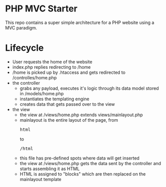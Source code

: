 # PHP MVC Starter

This repo contains a super simple architecture for a PHP website using a MVC paradigm.

# Lifecycle

- User requests the home of the website
- index.php replies redirecting to /home
- /home is picked up by .htaccess and gets redirected to /controlles/home.php
- the controller 
    - grabs any payload, executes it's logic through its data model stored in /models/home.php
    - instantiates the templating engine
    - creates data that gets passed over to the view
- the view
    - the view at /views/home.php extends views/mainlayout.php
    - mainlayout is the entire layout of the page, from <pre>html</pre> to <pre>/html</pre>
    - this file has pre-defined spots where data will get inserted
    - the view at /views/home.php gets the data sent by the controller and starts assembling it as HTML
    - HTML is assigned to "blocks" which are then replaced on the mainlayout template